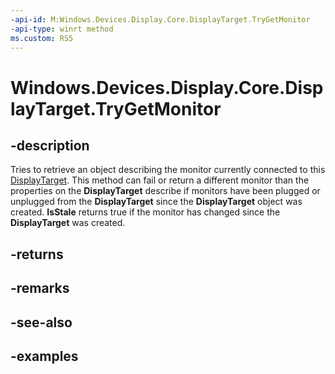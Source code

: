```yaml
---
-api-id: M:Windows.Devices.Display.Core.DisplayTarget.TryGetMonitor
-api-type: winrt method
ms.custom: RS5
---
```


<!-- Method syntax.
public DisplayMonitor DisplayTarget.TryGetMonitor()
-->

# Windows.Devices.Display.Core.DisplayTarget.TryGetMonitor

## -description
Tries to retrieve an object describing the monitor currently connected to this [DisplayTarget](displaytarget.md). This method can fail or return a different monitor than the properties on the **DisplayTarget** describe if monitors have been plugged or unplugged from the **DisplayTarget** since the **DisplayTarget** object was created. **IsStale** returns true if the monitor has changed since the **DisplayTarget** was created.

## -returns

## -remarks

## -see-also

## -examples
